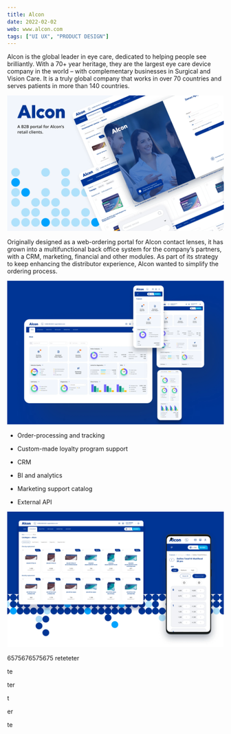 ```yaml
---
title: Alcon
date: 2022-02-02
web: www.alcon.com
tags: ["UI UX", "PRODUCT DESIGN"]
---
```


Alcon is the global leader in eye care, dedicated to helping people see brilliantly. With a 70+ year heritage, they are the largest eye care device company in the world – with complementary businesses in Surgical and Vision Care. It is a truly global company that works in over 70 countries and serves patients in more than 140 countries.

![1-alc-desktop@2x](1-alc-desktop@2x.webp)

Originally designed as a web-ordering portal for Alcon contact lenses, it has grown into a multifunctional back office system for the company’s partners, with a CRM, marketing, financial and other modules.
As part of its strategy to keep enhancing the distributor experience, Alcon wanted to simplify the ordering process.

![2-alc-desktop@2x](2-alc-desktop@2x.webp)

- Order-processing and tracking

- Custom-made loyalty program support

- CRM

- BI and analytics

- Marketing support catalog

- External API

  

![3-alc-desktop@2x](3-alc-desktop@2x.webp)

6575676575675
reteteter

te

ter

t

er

te





